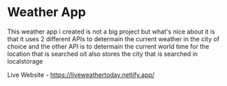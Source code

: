 # Weather App

This weather app i created is not a big project but what's nice about it is that it uses 2 different APIs to determain the current weather in the city of choice
and the other API is to determain the current world time for the location that is searched oit also stores the city that is searched in localstorage

Live Website - https://liveweathertoday.netlify.app/
